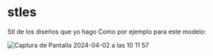 # stles
Stl de los diseños que yo hago
Como por ejemplo para este modelo:

![Captura de Pantalla 2024-04-02 a las 10 11 57](https://github.com/Waterbrain/stles/assets/5563436/cf1cd32f-1f96-4454-ad37-2cc7898c0f57)
